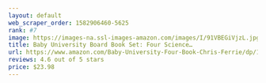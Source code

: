 ```yaml
---
layout: default 
﻿web_scraper_order: 1582906460-5625
rank: #7
image: https://images-na.ssl-images-amazon.com/images/I/91VBEGiVjzL.jpg
title: Baby University Board Book Set: Four Science…
url: https://www.amazon.com/Baby-University-Four-Book-Chris-Ferrie/dp/149267043X/ref=zg_mw_books_7?_encoding=UTF8&psc=1&refRID=TBMNK4Y038MCV8ZD423X
reviews: 4.6 out of 5 stars
price: $23.98 
---
```

